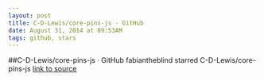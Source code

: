 ```yaml
---
layout: post
title: C-D-Lewis/core-pins-js · GitHub
date: August 31, 2014 at 09:53AM
tags: github, stars
---
```

##C-D-Lewis/core-pins-js · GitHub
fabiantheblind starred C-D-Lewis/core-pins-js
[link to source](http://ift.tt/1uef9LG) 
